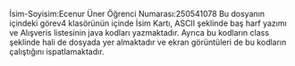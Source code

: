 İsim-Soyisim:Ecenur Üner
Öğrenci Numarası:250541078
Bu dosyanın içindeki görev4 klasörünün içinde İsim Kartı, ASCII şeklinde baş harf yazımı ve Alışveris listesinin java kodları yazmaktadır. Ayrıca bu kodların class şeklinde hali de dosyada yer almaktadır ve ekran görüntüleri de bu kodların çalıştığını ispatlamaktadır.
